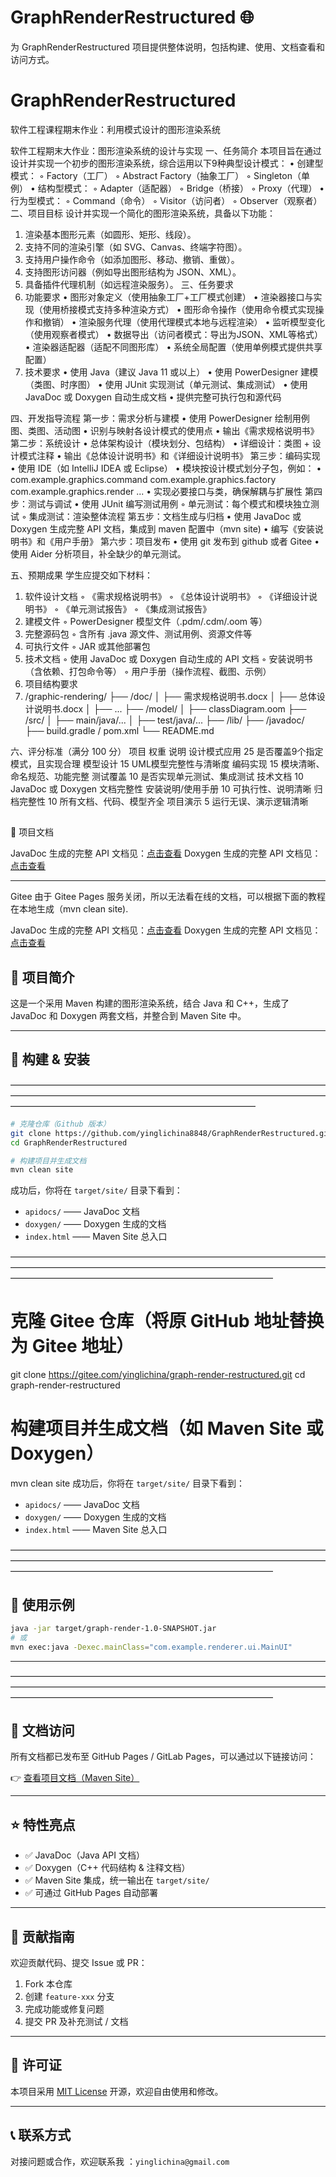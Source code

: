 # GraphRenderRestructured 🌐

为 GraphRenderRestructured 项目提供整体说明，包括构建、使用、文档查看和访问方式。

# GraphRenderRestructured
软件工程课程期末作业：利用模式设计的图形渲染系统

软件工程期末大作业：图形渲染系统的设计与实现
一、任务简介
本项目旨在通过设计并实现一个初步的图形渲染系统，综合运用以下9种典型设计模式：
• 创建型模式：
◦ Factory（工厂）
◦ Abstract Factory（抽象工厂）
◦ Singleton（单例）
• 结构型模式：
◦ Adapter（适配器）
◦ Bridge（桥接）
◦ Proxy（代理）
• 行为型模式：
◦ Command（命令）
◦ Visitor（访问者）
◦ Observer（观察者）
二、项目目标
设计并实现一个简化的图形渲染系统，具备以下功能：
1. 渲染基本图形元素（如圆形、矩形、线段）。
2. 支持不同的渲染引擎（如 SVG、Canvas、终端字符图）。
3. 支持用户操作命令（如添加图形、移动、撤销、重做）。
4. 支持图形访问器（例如导出图形结构为 JSON、XML）。
5. 具备插件代理机制（如远程渲染服务）。
三、任务要求
1. 功能要求
   • 图形对象定义（使用抽象工厂+工厂模式创建）
   • 渲染器接口与实现（使用桥接模式支持多种渲染方式）
   • 图形命令操作（使用命令模式实现操作和撤销）
   • 渲染服务代理（使用代理模式本地与远程渲染）
   • 监听模型变化（使用观察者模式）
   • 数据导出（访问者模式：导出为JSON、XML等格式）
   • 渲染器适配器（适配不同图形库）
   • 系统全局配置（使用单例模式提供共享配置）
2. 技术要求
   • 使用 Java（建议 Java 11 或以上）
   • 使用 PowerDesigner 建模（类图、时序图）
   • 使用 JUnit 实现测试（单元测试、集成测试）
   • 使用 JavaDoc 或 Doxygen 自动生成文档
   • 提供完整可执行包和源代码

四、开发指导流程
第一步：需求分析与建模
• 使用 PowerDesigner 绘制用例图、类图、活动图
• 识别与映射各设计模式的使用点
• 输出《需求规格说明书》
第二步：系统设计
• 总体架构设计（模块划分、包结构）
• 详细设计：类图 + 设计模式注释
• 输出《总体设计说明书》和《详细设计说明书》
第三步：编码实现
• 使用 IDE（如 IntelliJ IDEA 或 Eclipse）
• 模块按设计模式划分子包，例如：
• com.example.graphics.command
com.example.graphics.factory
com.example.graphics.render
...
• 实现必要接口与类，确保解耦与扩展性
第四步：测试与调试
• 使用 JUnit 编写测试用例
◦ 单元测试：每个模式和模块独立测试
◦ 集成测试：渲染整体流程
第五步：文档生成与归档
• 使用 JavaDoc 或 Doxygen 生成完整 API 文档，集成到 maven 配置中（mvn site)
• 编写《安装说明书》和《用户手册》
第六步：项目发布
• 使用 git 发布到 github 或者 Gitee
• 使用 Aider 分析项目，补全缺少的单元测试。


五、预期成果
学生应提交如下材料：
1. 软件设计文档
◦ 《需求规格说明书》
◦ 《总体设计说明书》
◦ 《详细设计说明书》
◦ 《单元测试报告》
◦ 《集成测试报告》
2. 建模文件
◦ PowerDesigner 模型文件（.pdm/.cdm/.oom 等）
3. 完整源码包
◦ 含所有 .java 源文件、测试用例、资源文件等
4. 可执行文件
◦ JAR 或其他部署包
5. 技术文档
◦ 使用 JavaDoc 或 Doxygen 自动生成的 API 文档
◦ 安装说明书（含依赖、打包命令等）
◦ 用户手册（操作流程、截图、示例）
6. 项目结构要求
6. /graphic-rendering/
├── /doc/
│     ├── 需求规格说明书.docx
│     ├── 总体设计说明书.docx
│     ├── ...
├── /model/
│     ├── classDiagram.oom
├── /src/
│     ├── main/java/...
│     ├── test/java/...
├── /lib/
├── /javadoc/
├── build.gradle / pom.xml
└── README.md

六、评分标准（满分 100 分）
项目                权重                说明
设计模式应用         25                  是否覆盖9个指定模式，且实现合理
模型设计            15                  UML模型完整性与清晰度
编码实现            15                  模块清晰、命名规范、功能完整
测试覆盖            10                  是否实现单元测试、集成测试
技术文档            10                  JavaDoc 或 Doxygen 文档完整性
安装说明/使用手册    10                  可执行性、说明清晰
归档完整性          10                  所有文档、代码、模型齐全
项目演示            5                   运行无误、演示逻辑清晰


## 

📄 项目文档

JavaDoc 生成的完整 API 文档见：[点击查看](https://yinglichina8848.github.io/GraphRenderRestructured/)
Doxygen 生成的完整 API 文档见：[点击查看](https://yinglichina8848.github.io/GraphRenderRestructured/html/index.html)

--------------------------------------------------------------------------------------------------------------
Gitee 由于 Gitee Pages 服务关闭，所以无法看在线的文档，可以根据下面的教程在本地生成（mvn clean site).

JavaDoc 生成的完整 API 文档见：[点击查看](https://yinglichina8848.github.io/GraphRenderRestructured/)
Doxygen 生成的完整 API 文档见：[点击查看](https://yinglichina8848.github.io/GraphRenderRestructured/html/index.html)




## 🚀 项目简介

这是一个采用 Maven 构建的图形渲染系统，结合 Java 和 C++，生成了 JavaDoc 和 Doxygen 两套文档，并整合到 Maven Site 中。

---

## 🧱 构建 & 安装
————————————————————————————————————————————————————————————————————————————————————————————————————
```bash
# 克隆仓库（Github 版本）
git clone https://github.com/yinglichina8848/GraphRenderRestructured.git
cd GraphRenderRestructured

# 构建项目并生成文档
mvn clean site
```
成功后，你将在 `target/site/` 目录下看到：

- `apidocs/` —— JavaDoc 文档
- `doxygen/` —— Doxygen 生成的文档
- `index.html` —— Maven Site 总入口

——————————————————————————————————————————————————————————————————————————————————————————————————————
# 克隆 Gitee 仓库（将原 GitHub 地址替换为 Gitee 地址）
git clone https://gitee.com/yinglichina/graph-render-restructured.git
cd graph-render-restructured

# 构建项目并生成文档（如 Maven Site 或 Doxygen）
mvn clean site
成功后，你将在 `target/site/` 目录下看到：

- `apidocs/` —— JavaDoc 文档
- `doxygen/` —— Doxygen 生成的文档
- `index.html` —— Maven Site 总入口



——————————————————————————————————————————————————————————————————————————————————————————————————————
## 📄 使用示例

```bash
java -jar target/graph-render-1.0-SNAPSHOT.jar
# 或
mvn exec:java -Dexec.mainClass="com.example.renderer.ui.MainUI"
```

---

——————————————————————————————————————————————————————————————————————————————————————————————————————
## 🧭 文档访问

所有文档都已发布至 GitHub Pages / GitLab Pages，可以通过以下链接访问：

👉 [查看项目文档（Maven Site）](https://yinglichina8848.github.io/GraphRenderRestructured/)

---

## ⭐ 特性亮点

- ✅ JavaDoc（Java API 文档）
- ✅ Doxygen（C++ 代码结构 & 注释文档）
- ✅ Maven Site 集成，统一输出在 `target/site/`
- ✅ 可通过 GitHub Pages 自动部署

---

## 🤝 贡献指南

欢迎贡献代码、提交 Issue 或 PR：

1. Fork 本仓库
2. 创建 `feature-xxx` 分支
3. 完成功能或修复问题
4. 提交 PR 及补充测试 / 文档

---

## 📝 许可证

本项目采用 [MIT License](LICENSE) 开源，欢迎自由使用和修改。

---

## 📞 联系方式

对接问题或合作，欢迎联系我 ：`yinglichina@gmail.com`

